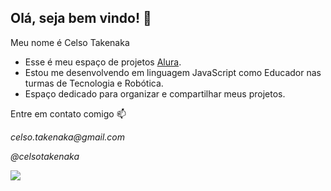 ## Olá, seja bem vindo! 👋

Meu nome é Celso Takenaka

 - Esse é meu espaço de projetos [Alura](https://www.alurastart.com.br/).
 - Estou me desenvolvendo em linguagem JavaScript como Educador nas turmas de Tecnologia e Robótica.
 - Espaço dedicado para organizar e compartilhar meus projetos.

Entre em contato comigo 📫

_celso.takenaka@gmail.com_

_@celsotakenaka_

![](https://media1.tenor.com/m/jJr0cRvWu0UAAAAC/pong-videogame.gif) 

